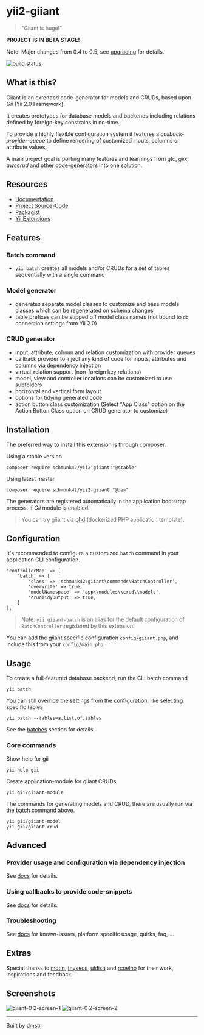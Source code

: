 yii2-giiant
===========

> "Giiant is huge!"

**PROJECT IS IN BETA STAGE!**

Note: Major changes from 0.4 to 0.5, see [upgrading](UPGRADING.md) for details.

[![build status](https://git.hrzg.de/schmunk42/yii2-giiant/badges/master/build.svg)](https://git.hrzg.de/schmunk42/yii2-giiant/builds?scope=all)


What is this?
-------------

Giiant is an extended code-generator for models and CRUDs, based upon *Gii* (Yii 2.0 Framework).

It creates prototypes for database models and backends including relations defined by foreign-key constrains in no-time.

To provide a highly flexible configuration system it features a *callback-provider-queue* to define rendering of customized inputs, columns or attribute values.

A main project goal is porting many features and learnings from *gtc*, *giix*, *awecrud* and other code-generators into one solution.


Resources
---------

- [Documentation](docs/README.md)
- [Project Source-Code](https://github.com/schmunk42/yii2-giiant)
- [Packagist](https://packagist.org/packages/schmunk42/yii2-giiant)
- [Yii Extensions](http://www.yiiframework.com/extension/yii2-giiant/)


Features
--------

### Batch command

- `yii batch` creates all models and/or CRUDs for a set of tables sequentially with a single command

### Model generator

- generates separate model classes to customize and base models classes which can be regenerated on schema changes
- table prefixes can be stipped off model class names (not bound to `db` connection settings from Yii 2.0)

### CRUD generator

- input, attribute, column and relation customization with provider queues
- callback provider to inject any kind of code for inputs, attributes and columns via dependency injection
- virtual-relation support (non-foreign key relations)
- model, view and controller locations can be customized to use subfolders
- horizontal and vertical form layout
- options for tidying generated code
- action button class customization (Select "App Class" option on the  Action Button Class option on CRUD generator to customize)


Installation
------------

The preferred way to install this extension is through [composer](http://getcomposer.org/download/).

Using a stable version

    composer require schmunk42/yii2-giiant:"@stable"

Using latest master

    composer require schmunk42/yii2-giiant:"@dev"

The generators are registered automatically in the application bootstrap process, if *Gii* module is enabled.

> You can try giiant via [phd](http://phundament.com) (dockerized PHP application template).


Configuration
-------------

It's recommended to configure a customized `batch` command in your application CLI configuration.

    'controllerMap' => [
        'batch' => [
            'class' => 'schmunk42\giiant\commands\BatchController',
            'overwrite' => true,
            'modelNamespace' => 'app\\modules\\crud\\models',
            'crudTidyOutput' => true,
        ]
    ],

> Note: `yii giiant-batch` is an alias for the default configuration of `BatchController` registered by this extension.

You can add the giiant specific configuration `config/giiant.php`, and include this from your `config/main.php`.

Usage
-----

To create a full-featured database backend, run the CLI batch command

    yii batch

You can still override the settings from the configuration, like selecting specific tables

    yii batch --tables=a,list,of,tables

See the [batches](docs/20-batches.md) section for details.


### Core commands

Show help for gii

    yii help gii

Create application-module for giiant CRUDs
    
    yii gii/giiant-module

The commands for generating models and CRUD, there are usually run via the batch command above.

    yii gii/giiant-model
    yii gii/giiant-crud


Advanced
--------

### Provider usage and configuration via dependency injection 

See [docs](docs/30-using-providers.md) for details.

### Using callbacks to provide code-snippets

See [docs](docs/31-callback-provider-examples.md) for details.

### Troubleshooting

See [docs](docs/60-troubleshooting.md) for known-issues, platform specific usage, quirks, faq, ...


Extras
------

Special thanks to [motin](https://github.com/motin), [thyseus](https://github.com/thyseus), [uldisn](https://github.com/uldisn) and [rcoelho](https://github.com/rcoelho) for their work, inspirations and feedback.


Screenshots
-----------

![giiant-0 2-screen-1](https://cloud.githubusercontent.com/assets/649031/5692432/c93fd82c-98f5-11e4-8b52-8f35df52986f.png)
![giiant-0 2-screen-2](https://cloud.githubusercontent.com/assets/649031/5692429/c9189492-98f5-11e4-969f-02a302ca6974.png)

---

Built by [dmstr](http://diemeisterei.de)
